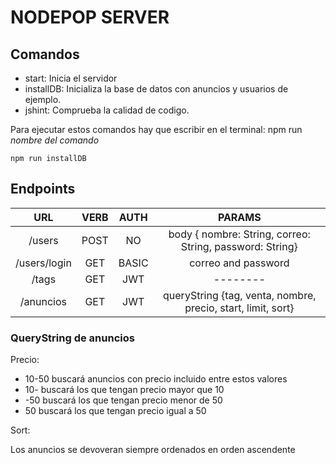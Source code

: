 # NODEPOP SERVER

## Comandos

* start: Inicia el servidor
* installDB: Inicializa la base de datos con anuncios y usuarios de ejemplo.
* jshint: Comprueba la calidad de codigo.

Para ejecutar estos comandos hay que escribir en el terminal: npm run *nombre del comando*

`npm run installDB`


## Endpoints

|      URL     | VERB |  AUTH |                            PARAMS                            |
|:------------:|:----:|:-----:|:------------------------------------------------------------:|
|    /users    | POST |   NO  |   body { nombre: String, correo: String, password: String}   |
| /users/login |  GET | BASIC |                      correo and password                     |
|     /tags    |  GET |  JWT  |                           --------                           |
|   /anuncios  |  GET |  JWT  | queryString {tag, venta, nombre, precio, start, limit, sort} |


### QueryString de anuncios

Precio:

* 10-50 buscará anuncios con precio incluido entre estos valores
* 10- buscará los que tengan precio mayor que 10
* -50 buscará los que tengan precio menor de 50
* 50 buscará los que tengan precio igual a 50

Sort:

Los anuncios se devoveran siempre ordenados en orden ascendente


